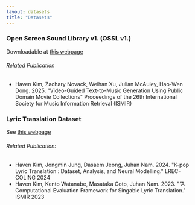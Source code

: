 ```yaml
---
layout: datasets
title: "Datasets"
---
```



### Open Screen Sound Library v1. (OSSL v1.)

Downloadable at [this webpage](https://havenpersona.github.io/ossl-v1)

###### Related Publication
- Haven Kim, Zachary Novack, Weihan Xu, Julian McAuley, Hao-Wen Dong. 2025. "Video-Guided Text-to-Music Generation Using Public Domain Movie Collections" Proceedings of the 26th International Society for Music Information Retrieval (ISMIR)



### Lyric Translation Dataset

See [this webpage](https://havenpersona.github.io/lt-dataset)

###### Related Publication:
- Haven Kim, Jongmin Jung, Dasaem Jeong, Juhan Nam. 2024. "K-pop Lyric Translation : Dataset, Analysis, and Neural Modelling." LREC-COLING 2024
- Haven Kim, Kento Watanabe, Masataka Goto, Juhan Nam. 2023. "”A Computational Evaluation Framework for Singable Lyric Translation." ISMIR 2023

